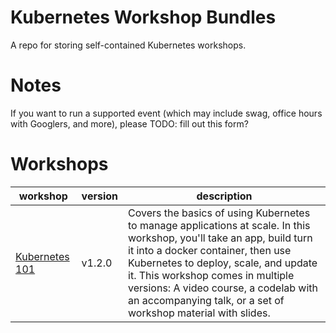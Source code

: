 # Kubernetes Workshop Bundles
A repo for storing self-contained Kubernetes workshops.

# Notes
If you want to run a supported event (which may include swag, office hours with Googlers, and more), please
TODO: fill out this form?

# Workshops 
| workshop  | version | description | 
| --- | --- | --- |
| [Kubernetes 101](bundles/kubernetes-101) | v1.2.0 | Covers the basics of using Kubernetes to manage applications at scale.  In this workshop, you'll take an app, build turn it into a docker container, then use Kubernetes to deploy, scale, and update it. This workshop comes in multiple versions:  A video course, a codelab with an accompanying talk, or a set of workshop material with slides. |

